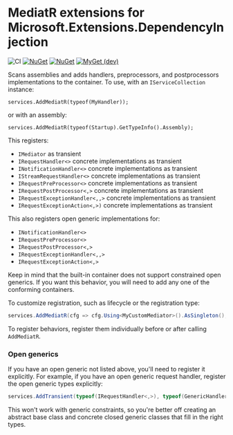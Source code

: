 # MediatR extensions for Microsoft.Extensions.DependencyInjection

![CI](https://github.com/jbogard/MediatR.Extensions.Microsoft.DependencyInjection/workflows/CI/badge.svg)
[![NuGet](https://img.shields.io/nuget/dt/mediatr.extensions.microsoft.dependencyinjection.svg)](https://www.nuget.org/packages/mediatr.extensions.microsoft.dependencyinjection) 
[![NuGet](https://img.shields.io/nuget/vpre/mediatr.extensions.microsoft.dependencyinjection.svg)](https://www.nuget.org/packages/mediatr.extensions.microsoft.dependencyinjection)
[![MyGet (dev)](https://img.shields.io/myget/mediatr-ci/v/mediatr.extensions.microsoft.dependencyinjection.svg)](https://myget.org/gallery/mediatr-ci)

Scans assemblies and adds handlers, preprocessors, and postprocessors implementations to the container. To use, with an `IServiceCollection` instance:

```
services.AddMediatR(typeof(MyHandler));
```

or with an assembly:

```
services.AddMediatR(typeof(Startup).GetTypeInfo().Assembly);
```

This registers:

- `IMediator` as transient
- `IRequestHandler<>` concrete implementations as transient
- `INotificationHandler<>` concrete implementations as transient
- `IStreamRequestHandler<>` concrete implementations as transient
- `IRequestPreProcessor<>` concrete implementations as transient
- `IRequestPostProcessor<,>` concrete implementations as transient
- `IRequestExceptionHandler<,,>` concrete implementations as transient
- `IRequestExceptionAction<,>)` concrete implementations as transient

This also registers open generic implementations for:

- `INotificationHandler<>`
- `IRequestPreProcessor<>`
- `IRequestPostProcessor<,>`
- `IRequestExceptionHandler<,,>`
- `IRequestExceptionAction<,>`

Keep in mind that the built-in container does not support constrained open generics. If you want this behavior, you will need to add any one of the conforming containers.

To customize registration, such as lifecycle or the registration type:

```c#
services.AddMediatR(cfg => cfg.Using<MyCustomMediator>().AsSingleton(), typeof(Startup));
```

To register behaviors, register them individually before or after calling `AddMediatR`.

### Open generics

If you have an open generic not listed above, you'll need to register it explicitly. For example, if you have an open generic request handler, register the open generic types explicitly:

```csharp
services.AddTransient(typeof(IRequestHandler<,>), typeof(GenericHandlerBase<,>));
```

This won't work with generic constraints, so you're better off creating an abstract base class and concrete closed generic classes that fill in the right types.

```

